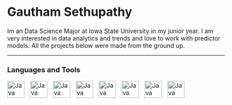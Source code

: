 # Gautham Sethupathy

Im an Data Science Major at Iowa State University in my junior year. I am very interested in data analytics and trends and love to work with predictor models. All the projects below were made from the ground up. 

---

### Languages and Tools

<img align = "left" alt = "Java" width = "40px" style = "padding-right:10px;" src="https://cdn.jsdelivr.net/gh/devicons/devicon/icons/mysql/mysql-original-wordmark.svg" />
          
<img align = "left" alt = "Java" width = "40px" style = "padding-right:10px;" src="https://cdn.jsdelivr.net/gh/devicons/devicon/icons/microsoftsqlserver/microsoftsqlserver-plain.svg" />

<img align = "left" alt = "Java" width = "40px" style = "padding-right:10px;" src="https://cdn.jsdelivr.net/gh/devicons/devicon/icons/java/java-original-wordmark.svg" />
                    
<img align = "left" alt = "Java" width = "40px" style = "padding-right:10px;" src="https://cdn.jsdelivr.net/gh/devicons/devicon/icons/rstudio/rstudio-original.svg" />
 
<img align = "left" alt = "Java" width = "40px" style = "padding-right:10px;" src="https://cdn.jsdelivr.net/gh/devicons/devicon/icons/visualstudio/visualstudio-plain.svg" />
                
<img align = "left" alt = "Java" width = "40px" style = "padding-right:10px;" src="https://cdn.jsdelivr.net/gh/devicons/devicon/icons/pandas/pandas-original.svg" />
                    
<img align = "left" alt = "Java" width = "40px" style = "padding-right:10px;" src="https://cdn.jsdelivr.net/gh/devicons/devicon/icons/python/python-original.svg" />
                    
<img align = "left" alt = "Java" width = "40px" style = "padding-right:10px;" src="https://cdn.jsdelivr.net/gh/devicons/devicon/icons/anaconda/anaconda-original.svg" />
          
#

